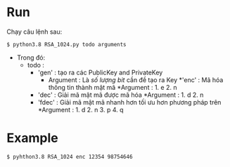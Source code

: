 # Run 
Chạy câu lệnh sau:
```
$ python3.8 RSA_1024.py todo arguments
```
* Trong đó:
    * todo :
        * 'gen' : tạo ra các PublicKey and PrivateKey
            * Argument : Là _số lượng bit_ cần đề tạo ra Key
        *'enc' : Mã hóa thông tin thành mật mã
            *Argument : 1. e 2. n 
        * 'dec' : Giải mã mật mã được mã hóa
            *Argument : 1. d 2. n
        * 'fdec' : Giải mã mật mã nhanh hơn tối ưu hơn phương pháp trên
            *Argument : 1. d 2. n 3. p 4. q
# Example
```
$ pyhthon3.8 RSA_1024 enc 12354 98754646
```

